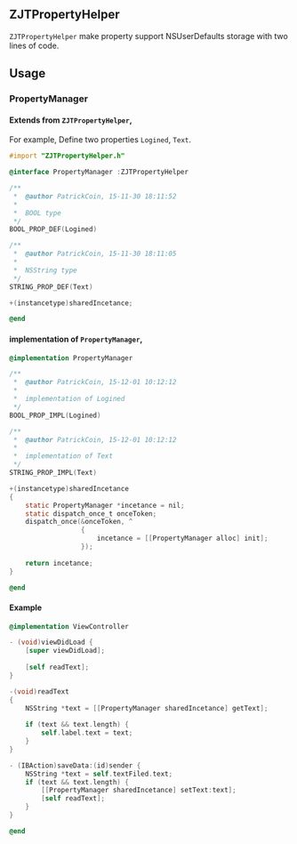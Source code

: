 ZJTPropertyHelper
--
`ZJTPropertyHelper` make property support NSUserDefaults storage with two lines of code.


## Usage

### PropertyManager



#### Extends from `ZJTPropertyHelper`,
For example, Define two properties `Logined`,  `Text`.

```objective-c
#import "ZJTPropertyHelper.h"

@interface PropertyManager :ZJTPropertyHelper

/**
 *  @author PatrickCoin, 15-11-30 18:11:52
 *
 *  BOOL type
 */
BOOL_PROP_DEF(Logined)

/**
 *  @author PatrickCoin, 15-11-30 18:11:05
 *
 *  NSString type
 */
STRING_PROP_DEF(Text)

+(instancetype)sharedIncetance;

@end
```

#### implementation of `PropertyManager`,
```objective-c
@implementation PropertyManager

/**
 *  @author PatrickCoin, 15-12-01 10:12:12
 *
 *  implementation of Logined
 */
BOOL_PROP_IMPL(Logined)

/**
 *  @author PatrickCoin, 15-12-01 10:12:12
 *
 *  implementation of Text
 */
STRING_PROP_IMPL(Text)

+(instancetype)sharedIncetance
{
    static PropertyManager *incetance = nil;
    static dispatch_once_t onceToken;
    dispatch_once(&onceToken, ^
                  {
                      incetance = [[PropertyManager alloc] init];
                  });
    
    return incetance;
}

@end
```
#### Example
```objective-c
@implementation ViewController

- (void)viewDidLoad {
    [super viewDidLoad];
    
    [self readText];
}

-(void)readText
{
    NSString *text = [[PropertyManager sharedIncetance] getText];
    
    if (text && text.length) {
        self.label.text = text;
    }
}

- (IBAction)saveData:(id)sender {
    NSString *text = self.textFiled.text;
    if (text && text.length) {
        [[PropertyManager sharedIncetance] setText:text];
        [self readText];
    }
}

@end
```
